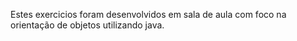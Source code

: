 Estes exercicios foram desenvolvidos em sala de aula com foco na orientação de objetos utilizando java.
